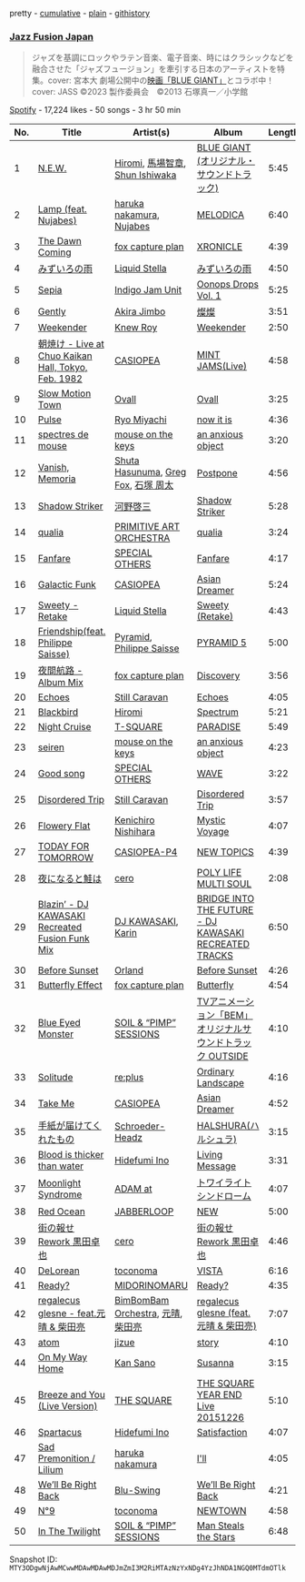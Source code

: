pretty - [cumulative](/playlists/cumulative/37i9dQZF1DWXHgXkgBOlTI.md) - [plain](/playlists/plain/37i9dQZF1DWXHgXkgBOlTI) - [githistory](https://github.githistory.xyz/mackorone/spotify-playlist-archive/blob/main/playlists/plain/37i9dQZF1DWXHgXkgBOlTI)

### [Jazz Fusion Japan](https://open.spotify.com/playlist/37i9dQZF1DWXHgXkgBOlTI)

> ジャズを基調にロックやラテン音楽、電子音楽、時にはクラシックなどを融合させた「ジャズフュージョン」を牽引する日本のアーティストを特集。cover: 宮本大 劇場公開中の<a href="https://bluegiant\-movie.jp/">映画「BLUE GIANT」</a>とコラボ中！cover: JASS ©2023 製作委員会　©2013 石塚真一／小学館

[Spotify](https://open.spotify.com/user/spotify) - 17,224 likes - 50 songs - 3 hr 50 min

| No. | Title | Artist(s) | Album | Length |
|---|---|---|---|---|
| 1 | [N.E.W.](https://open.spotify.com/track/0uniIrDLtvdypzbMtmLmVV) | [Hiromi](https://open.spotify.com/artist/7DeuppKQdCVhuWrzzCBBpc), [馬場智章](https://open.spotify.com/artist/68k8V28Llh6Lg8HhKCvLHG), [Shun Ishiwaka](https://open.spotify.com/artist/440Vu15E7JrOSOTlYA819R) | [BLUE GIANT \(オリジナル・サウンドトラック\)](https://open.spotify.com/album/4GhDb60eJfeVCHJQdHWooc) | 5:45 |
| 2 | [Lamp \(feat\. Nujabes\)](https://open.spotify.com/track/5fpIho8igzgHw9FTmZGoTU) | [haruka nakamura](https://open.spotify.com/artist/52R2tXlJMDDDYcpBSnn3k4), [Nujabes](https://open.spotify.com/artist/3Rq3YOF9YG9YfCWD4D56RZ) | [MELODICA](https://open.spotify.com/album/2rbEQqaCzEfUU5QB8Uv1D3) | 6:40 |
| 3 | [The Dawn Coming](https://open.spotify.com/track/0MUTuWvy8gVeza5UNYMrTT) | [fox capture plan](https://open.spotify.com/artist/7sEmXHrnEnX7PScoJAvSvo) | [XRONICLE](https://open.spotify.com/album/02BB3vcZOc5FHqQO7718qZ) | 4:39 |
| 4 | [みずいろの雨](https://open.spotify.com/track/75iEGWh5t7ZyqYKuvns6Ma) | [Liquid Stella](https://open.spotify.com/artist/3J1pYPkywI4IhTnLCpSXC9) | [みずいろの雨](https://open.spotify.com/album/41aqTAsLAIAMGgW1tOqErz) | 4:50 |
| 5 | [Sepia](https://open.spotify.com/track/5AVnWUXifjcxv7l9lKVIqb) | [Indigo Jam Unit](https://open.spotify.com/artist/0Mb07um3EFUmVvjcqN0DCn) | [Oonops Drops Vol\. 1](https://open.spotify.com/album/3JXpqb40IwJuCGWYbZdzns) | 5:25 |
| 6 | [Gently](https://open.spotify.com/track/6mqfABkvkJxfCnQoXoY1Tp) | [Akira Jimbo](https://open.spotify.com/artist/3lpJqlTUaUV0Q7OlnbtBeC) | [燦燦](https://open.spotify.com/album/1XengrA8fJxquErrp3T3zW) | 3:51 |
| 7 | [Weekender](https://open.spotify.com/track/76oqYLjDjbBb43Ne1qrdlP) | [Knew Roy](https://open.spotify.com/artist/42TMYSBkbTK28DAAePvRdw) | [Weekender](https://open.spotify.com/album/0LmJJ8LqWgjsGXtkrgWSLz) | 2:50 |
| 8 | [朝焼け \- Live at Chuo Kaikan Hall, Tokyo, Feb\. 1982](https://open.spotify.com/track/3kn85OLlFlbQDCiKmj17MO) | [CASIOPEA](https://open.spotify.com/artist/0lRXEutklZUeNdWIJA1NI0) | [MINT JAMS\(Live\)](https://open.spotify.com/album/2yvR4wVM1XLEKVad6F3ja9) | 4:58 |
| 9 | [Slow Motion Town](https://open.spotify.com/track/4WrfSd93hzq8KPvklVk2D0) | [Ovall](https://open.spotify.com/artist/5fajxqVLxJxAzMvZn0AGIv) | [Ovall](https://open.spotify.com/album/39LUARqc9kTewrotoWGHId) | 3:25 |
| 10 | [Pulse](https://open.spotify.com/track/7L3UIvtatUeSRI3Ith7VFF) | [Ryo Miyachi](https://open.spotify.com/artist/4cMPr1gwTGk0gAkfZlvE13) | [now it is](https://open.spotify.com/album/0ZDZra3lI2YVVg3Pgnp49z) | 4:36 |
| 11 | [spectres de mouse](https://open.spotify.com/track/1ObG9Ewso0enlqOojHXzzs) | [mouse on the keys](https://open.spotify.com/artist/6NVzd3Lv9yMFIf1bsXNLIp) | [an anxious object](https://open.spotify.com/album/7uLIqmPNnfmBd92Tz1apN2) | 3:20 |
| 12 | [Vanish, Memoria](https://open.spotify.com/track/28jUCkZborAa9z1EpqE7VW) | [Shuta Hasunuma](https://open.spotify.com/artist/71f0SNekyWqlqbyi8cyp05), [Greg Fox](https://open.spotify.com/artist/0TtmWFPYtp9OUobudWwIP0), [石塚 周太](https://open.spotify.com/artist/6gm2Ia2uZYgLOxoKIgCbW1) | [Postpone](https://open.spotify.com/album/1geleGHJ4qLZkSmSeitCOa) | 4:56 |
| 13 | [Shadow Striker](https://open.spotify.com/track/7kKglAZzb2RdSyOAlQzqhN) | [河野啓三](https://open.spotify.com/artist/274QW59zwGhhYeXZmN0dij) | [Shadow Striker](https://open.spotify.com/album/5i5rg3GM9FLDvavDQSOBmP) | 5:28 |
| 14 | [qualia](https://open.spotify.com/track/5I9k1tmY1hk5WUYQDAvMbh) | [PRIMITIVE ART ORCHESTRA](https://open.spotify.com/artist/5HrFJi08nNdu50d0AQVEi0) | [qualia](https://open.spotify.com/album/17h27Orkm3gSuw7KwjZymP) | 3:24 |
| 15 | [Fanfare](https://open.spotify.com/track/53q80WeNxUnyi3YDm3PPhp) | [SPECIAL OTHERS](https://open.spotify.com/artist/4642raFccEF58fHRtJSsc5) | [Fanfare](https://open.spotify.com/album/6tkKpYubLhXjkc4sqf2DtM) | 4:17 |
| 16 | [Galactic Funk](https://open.spotify.com/track/3Y1k10FsXMXFw9H08dZlKl) | [CASIOPEA](https://open.spotify.com/artist/0lRXEutklZUeNdWIJA1NI0) | [Asian Dreamer](https://open.spotify.com/album/2brs79CBxiApvCNRM880RA) | 5:24 |
| 17 | [Sweety \- Retake](https://open.spotify.com/track/52mth0jGVZaWoIQVHuYLXY) | [Liquid Stella](https://open.spotify.com/artist/3J1pYPkywI4IhTnLCpSXC9) | [Sweety \(Retake\)](https://open.spotify.com/album/3Mo56M5rUTxI0N6TsOHFAP) | 4:43 |
| 18 | [Friendship\(feat\. Philippe Saisse\)](https://open.spotify.com/track/4fXgOxMW9uqR9FxfERuPkE) | [Pyramid](https://open.spotify.com/artist/3U0QIklMYTwPDN4NE56Wpy), [Philippe Saisse](https://open.spotify.com/artist/76eaAxXOF5UhLXASB8UiQJ) | [PYRAMID 5](https://open.spotify.com/album/0dPFno696JL6TrDQsUKknZ) | 5:00 |
| 19 | [夜間航路 \- Album Mix](https://open.spotify.com/track/4KvnG2uCuv6vkirDtt3mA5) | [fox capture plan](https://open.spotify.com/artist/7sEmXHrnEnX7PScoJAvSvo) | [Discovery](https://open.spotify.com/album/67ygKtkMebXurAs2ihwzAg) | 3:56 |
| 20 | [Echoes](https://open.spotify.com/track/6E4NJHE0TEuMsCOIddyJSQ) | [Still Caravan](https://open.spotify.com/artist/4oRIYEDeg0IEgU8I8FwMXJ) | [Echoes](https://open.spotify.com/album/3g6bR9rpjAQExzVXH6zFDP) | 4:05 |
| 21 | [Blackbird](https://open.spotify.com/track/1NpTkYFGPrYb9FRNGjLVyJ) | [Hiromi](https://open.spotify.com/artist/7DeuppKQdCVhuWrzzCBBpc) | [Spectrum](https://open.spotify.com/album/6nWNBeeFpGrFEu9CDeZJbH) | 5:21 |
| 22 | [Night Cruise](https://open.spotify.com/track/5dGZZQGVOIjMjQCmguuYEo) | [T\-SQUARE](https://open.spotify.com/artist/7BwOjwl5mKpGVIvzvqEcie) | [PARADISE](https://open.spotify.com/album/5Sv5HS9ZNFdGsNwJkbLjQD) | 5:49 |
| 23 | [seiren](https://open.spotify.com/track/4tzmAKoooM1NNMaoBiunvI) | [mouse on the keys](https://open.spotify.com/artist/6NVzd3Lv9yMFIf1bsXNLIp) | [an anxious object](https://open.spotify.com/album/7uLIqmPNnfmBd92Tz1apN2) | 4:23 |
| 24 | [Good song](https://open.spotify.com/track/1pdMs8HUL8udZMqbUaBtd6) | [SPECIAL OTHERS](https://open.spotify.com/artist/4642raFccEF58fHRtJSsc5) | [WAVE](https://open.spotify.com/album/3oJNisRS39JpmBEmmL3X2B) | 3:22 |
| 25 | [Disordered Trip](https://open.spotify.com/track/1TL5dclhMJ7Be0qnTKZ2oe) | [Still Caravan](https://open.spotify.com/artist/4oRIYEDeg0IEgU8I8FwMXJ) | [Disordered Trip](https://open.spotify.com/album/0p4X5GGQHPJdgfvJ8NOEL1) | 3:57 |
| 26 | [Flowery Flat](https://open.spotify.com/track/4E0VtFTgj5AlpWMlzmyJYq) | [Kenichiro Nishihara](https://open.spotify.com/artist/4en7e0KjSkfa4sfLDhTc3m) | [Mystic Voyage](https://open.spotify.com/album/5nwMtKIbbQtksUlWvCtDGf) | 4:07 |
| 27 | [TODAY FOR TOMORROW](https://open.spotify.com/track/7eXny7jPPnP4s8PlmILcRK) | [CASIOPEA\-P4](https://open.spotify.com/artist/3M2NJMriF7TX8Y7a04XJIq) | [NEW TOPICS](https://open.spotify.com/album/63FjEmZkfAhJzNTh4hS1EG) | 4:39 |
| 28 | [夜になると鮭は](https://open.spotify.com/track/5GXm9bflCSMH3ADala8uIU) | [cero](https://open.spotify.com/artist/1V1HDPQwGOyUIr9KB6Oq7Q) | [POLY LIFE MULTI SOUL](https://open.spotify.com/album/4ExqwHRD689BjDf0tUKGBM) | 2:08 |
| 29 | [Blazin’ \- DJ KAWASAKI Recreated Fusion Funk Mix](https://open.spotify.com/track/1l31wrU5dinNLZh6dPmY75) | [DJ KAWASAKI](https://open.spotify.com/artist/0SCF6DFbfs4N5VtmfOlHhe), [Karin](https://open.spotify.com/artist/2NMVmmT0al17xSOnWO1J1M) | [BRIDGE INTO THE FUTURE \- DJ KAWASAKI RECREATED TRACKS](https://open.spotify.com/album/1PEatkcPFDfn3Ujo7w1ocL) | 6:50 |
| 30 | [Before Sunset](https://open.spotify.com/track/5Pget5r1G5kDq6guwufSlr) | [Orland](https://open.spotify.com/artist/36aO6QRP6K44OdvTkDDs27) | [Before Sunset](https://open.spotify.com/album/4AIQ70arEMQe8RgOg0xXEe) | 4:26 |
| 31 | [Butterfly Effect](https://open.spotify.com/track/3A0idGLImgS8V6oxkBA0d4) | [fox capture plan](https://open.spotify.com/artist/7sEmXHrnEnX7PScoJAvSvo) | [Butterfly](https://open.spotify.com/album/14bAA1BAUwfw6N2bFvtP4x) | 4:54 |
| 32 | [Blue Eyed Monster](https://open.spotify.com/track/5wG5pbeTBYzAhlT6iE8Ptg) | [SOIL & “PIMP” SESSIONS](https://open.spotify.com/artist/5COMNbVWoe1Kb5UTFAaUwF) | [TVアニメーション「BEM」オリジナルサウンドトラック OUTSIDE](https://open.spotify.com/album/2kXmIAi8Y1CrvIObUJRMVr) | 4:10 |
| 33 | [Solitude](https://open.spotify.com/track/1ghPHoNXf4L5wO4kOvJUoW) | [re:plus](https://open.spotify.com/artist/6ftHlqrtNdAq0bWL7zkaTG) | [Ordinary Landscape](https://open.spotify.com/album/5dYHGuiBBzx6hWdZWtdlhO) | 4:16 |
| 34 | [Take Me](https://open.spotify.com/track/4IjS1LeleZKxuHPrVqq33j) | [CASIOPEA](https://open.spotify.com/artist/0lRXEutklZUeNdWIJA1NI0) | [Asian Dreamer](https://open.spotify.com/album/2brs79CBxiApvCNRM880RA) | 4:52 |
| 35 | [手紙が届けてくれたもの](https://open.spotify.com/track/27zCXnSoxvJzTKTvu23X0l) | [Schroeder\-Headz](https://open.spotify.com/artist/3o6lq0SLgILHWwI4dTwsfo) | [HALSHURA\(ハルシュラ\)](https://open.spotify.com/album/3KivbZ6SNZ4RNVc4R3oWbm) | 3:15 |
| 36 | [Blood is thicker than water](https://open.spotify.com/track/75EKP06FTKQt0lzKQrRf1z) | [Hidefumi Ino](https://open.spotify.com/artist/0StJhTOwSFMrgRwDGnnE2S) | [Living Message](https://open.spotify.com/album/1JDnILGoI2TFSWeAOqyeA2) | 3:31 |
| 37 | [Moonlight Syndrome](https://open.spotify.com/track/7EkfLobuyqgITbfn3BFmXh) | [ADAM at](https://open.spotify.com/artist/7D67zF9RCypjeEGvnZLKGo) | [トワイライトシンドローム](https://open.spotify.com/album/4b3k9LC24PNvgX9ExlAS8K) | 4:07 |
| 38 | [Red Ocean](https://open.spotify.com/track/3fIy6Di6WTYZQqOy5SjcHk) | [JABBERLOOP](https://open.spotify.com/artist/7MewDkQnL8tMeWEBxSWBE2) | [NEW](https://open.spotify.com/album/3LjmipAvJQoPzlHN22YpYB) | 5:00 |
| 39 | [街の報せ Rework 黒田卓也](https://open.spotify.com/track/1bBDwauDhzcOxV0pqHgBey) | [cero](https://open.spotify.com/artist/1V1HDPQwGOyUIr9KB6Oq7Q) | [街の報せ Rework 黒田卓也](https://open.spotify.com/album/0DpwMSu8p7W6uoua8j7ffC) | 4:46 |
| 40 | [DeLorean](https://open.spotify.com/track/53SLUB2mNAQVI9hUKwszSh) | [toconoma](https://open.spotify.com/artist/3XKBSRkQeskeHIpRvA5XaS) | [VISTA](https://open.spotify.com/album/1UDy7qEXkyK2KElMKpaeoS) | 6:16 |
| 41 | [Ready?](https://open.spotify.com/track/1Nz4KHTLNnnc2Wl6teppUR) | [MIDORINOMARU](https://open.spotify.com/artist/4ZBnxeDmHTLJZPQWmbINhu) | [Ready?](https://open.spotify.com/album/1gnPX2apuEEOkRwsDQOdtw) | 4:35 |
| 42 | [regalecus glesne \- feat.元晴 & 柴田亮](https://open.spotify.com/track/21VomxDANSnbiaVzcqaNC7) | [BimBomBam Orchestra](https://open.spotify.com/artist/6LglW9con0IEpWmE6XjvT6), [元晴](https://open.spotify.com/artist/4O9JglJVkDAOWTC5kNO04L), [柴田亮](https://open.spotify.com/artist/0sKQ57LUMTe7U2v15D3lXu) | [regalecus glesne \(feat.元晴 & 柴田亮\)](https://open.spotify.com/album/0jbynTtZoFFmrUyL9OD6SZ) | 7:07 |
| 43 | [atom](https://open.spotify.com/track/54baCiXqMz9UK8LqJ7nIPV) | [jizue](https://open.spotify.com/artist/6RuS4udHwx3C9ysk4KXtNw) | [story](https://open.spotify.com/album/1DVDZf2wezbNIYjkWDbXR8) | 4:10 |
| 44 | [On My Way Home](https://open.spotify.com/track/1Cpa7bqFRqG5YHQz98X8yx) | [Kan Sano](https://open.spotify.com/artist/5b3ZFm6P1lpZIASMDnBDs9) | [Susanna](https://open.spotify.com/album/5v4vMuGxzlM24kZUrSTdBF) | 3:15 |
| 45 | [Breeze and You \(Live Version\)](https://open.spotify.com/track/6yoOrydjbkvRv6XtnjnNC7) | [THE SQUARE](https://open.spotify.com/artist/1qLh5Luiu5DBNU3SeHcDwq) | [THE SQUARE YEAR END Live 20151226](https://open.spotify.com/album/5pEJNi4ADnyf9FnQccBwGU) | 5:10 |
| 46 | [Spartacus](https://open.spotify.com/track/7J51umZEfClAyNDLPiuemB) | [Hidefumi Ino](https://open.spotify.com/artist/0StJhTOwSFMrgRwDGnnE2S) | [Satisfaction](https://open.spotify.com/album/0j9epI3pFTdwfQa5PfiYSV) | 4:07 |
| 47 | [Sad Premonition / Lilium](https://open.spotify.com/track/2ZMpOq0n124MRPO8vxAgCi) | [haruka nakamura](https://open.spotify.com/artist/52R2tXlJMDDDYcpBSnn3k4) | [I'll](https://open.spotify.com/album/1dOgFP65sSxMncWqJ8FADo) | 4:05 |
| 48 | [We’ll Be Right Back](https://open.spotify.com/track/6AtrtrgIPlpMcHHntj3eT8) | [Blu\-Swing](https://open.spotify.com/artist/3dKCIyXK94LWUnyvD8LepD) | [We’ll Be Right Back](https://open.spotify.com/album/1WTZwZKR56VOLX4q5YgJN2) | 4:21 |
| 49 | [N°9](https://open.spotify.com/track/1MaU3Y6P7j95oINCv6cmmR) | [toconoma](https://open.spotify.com/artist/3XKBSRkQeskeHIpRvA5XaS) | [NEWTOWN](https://open.spotify.com/album/2lveEbqQBRgGNrik6K2ZwS) | 4:58 |
| 50 | [In The Twilight](https://open.spotify.com/track/2Q0ZmisH3IBgmB88wLJYQ8) | [SOIL & “PIMP” SESSIONS](https://open.spotify.com/artist/5COMNbVWoe1Kb5UTFAaUwF) | [Man Steals the Stars](https://open.spotify.com/album/2EeZCGDC5sJEmZPRyxygda) | 6:48 |

Snapshot ID: `MTY3ODgwNjAwMCwwMDAwMDAwMDJmZmI3M2RiMTAzNzYxNDg4YzJhNDA1NGQ0MTdmOTlk`
